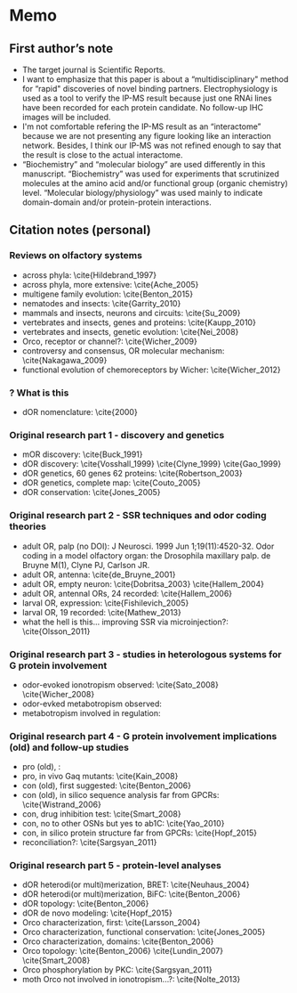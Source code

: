 # Memo
## First author’s note
* The target journal is Scientific Reports.
* I want to emphasize that this paper is about a “multidisciplinary" method for “rapid" discoveries of novel binding partners. Electrophysiology is used as a tool to verify the IP-MS result because just one RNAi lines have been recorded for each protein candidate. No follow-up IHC images will be included.
* I'm not comfortable refering the IP-MS result as an “interactome” because we are not presenting any figure looking like an interaction network. Besides, I think our IP-MS was not refined enough to say that the result is close to the actual interactome.
* “Biochemistry” and “molecular biology” are used differently in this manuscript. “Biochemistry” was used for experiments that scrutinized molecules at the amino acid and/or functional group (organic chemistry) level. “Molecular biology/physiology” was used mainly to indicate domain-domain and/or protein-protein interactions.

## Citation notes (personal)

### Reviews on olfactory systems
* across phyla: \cite{Hildebrand_1997}
* across phyla, more extensive: \cite{Ache_2005}
* multigene family evolution: \cite{Benton_2015}
* nematodes and insects: \cite{Garrity_2010}
* mammals and insects, neurons and circuits: \cite{Su_2009}
* vertebrates and insects, genes and proteins: \cite{Kaupp_2010}
* vertebrates and insects, genetic evolution: \cite{Nei_2008}
* Orco, receptor or channel?: \cite{Wicher_2009}
* controversy and consensus, OR molecular mechanism: \cite{Nakagawa_2009}
* functional evolution of chemoreceptors by Wicher: \cite{Wicher_2012} 

### ? What is this
* dOR nomenclature: \cite{2000}

### Original research part 1 - discovery and genetics
* mOR discovery: \cite{Buck_1991}
* dOR discovery: \cite{Vosshall_1999} \cite{Clyne_1999} \cite{Gao_1999}
* dOR genetics, 60 genes 62 proteins: \cite{Robertson_2003}
* dOR genetics, complete map: \cite{Couto_2005}
* dOR conservation: \cite{Jones_2005}

### Original research part 2 - SSR techniques and odor coding theories
* adult OR, palp (no DOI): J Neurosci. 1999 Jun 1;19(11):4520-32. Odor coding in a model olfactory organ: the Drosophila maxillary palp. de Bruyne M(1), Clyne PJ, Carlson JR.
* adult OR, antenna: \cite{de_Bruyne_2001}
* adult OR, empty neuron: \cite{Dobritsa_2003} \cite{Hallem_2004}
* adult OR, antennal ORs, 24 recorded: \cite{Hallem_2006}
* larval OR, expression: \cite{Fishilevich_2005}
* larval OR, 19 recorded: \cite{Mathew_2013}
* what the hell is this... improving SSR via microinjection?: \cite{Olsson_2011}

### Original research part 3 - studies in heterologous systems for G protein involvement
* odor-evoked ionotropism observed: \cite{Sato_2008} \cite{Wicher_2008}
* odor-evked metabotropism observed: 
* metabotropism involved in regulation:

### Original research part 4 - G protein involvement implications (old) and follow-up studies
* pro (old), :
* pro, in vivo Gaq mutants: \cite{Kain_2008}
* con (old), first suggested: \cite{Benton_2006} 
* con (old), in silico sequence analysis far from GPCRs: \cite{Wistrand_2006} 
* con, drug inhibition test: \cite{Smart_2008} 
* con, no to other OSNs but yes to ab1C: \cite{Yao_2010}
* con, in silico protein structure far from GPCRs: \cite{Hopf_2015}
* reconciliation?: \cite{Sargsyan_2011}

### Original research part 5 - protein-level analyses
* dOR heterodi(or multi)merization, BRET: \cite{Neuhaus_2004}
* dOR heterodi(or multi)merization, BiFC: \cite{Benton_2006}
* dOR topology: \cite{Benton_2006}
* dOR de novo modeling: \cite{Hopf_2015}
* Orco characterization, first: \cite{Larsson_2004} 
* Orco characterization, functional conservation: \cite{Jones_2005}
* Orco characterization, domains: \cite{Benton_2006}
* Orco topology: \cite{Benton_2006} \cite{Lundin_2007} \cite{Smart_2008}
* Orco phosphorylation by PKC: \cite{Sargsyan_2011}
* moth Orco not involved in ionotropism...?: \cite{Nolte_2013}